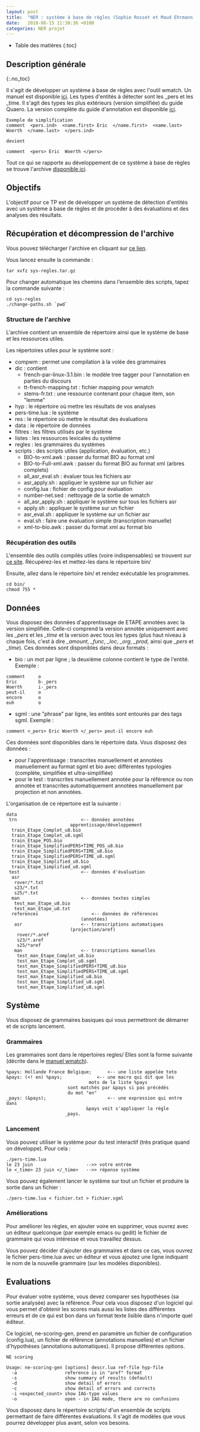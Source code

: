 ```yaml
---
layout: post
title:  "NER : système à base de règles (Sophie Rosset et Maud Ehrmann)"
date:   2018-06-15 11:38:36 +0100
categories: NER projet
---
```


* Table des matières
{:toc}


## Description générale
{:.no_toc}

Il s'agit de développer un système à base de règles avec l'outil
wmatch.  Un manuel est disponible
[ici](https://github.com/BigDataSpeech/EN/blob/gh-pages/docs/wmatch_user_manual.pdf).
Les types d'entités à détecter sont les _pers et les _time. Il s'agit
des types les plus extérieurs (version simplifiée) du guide Quaero.
La version complète du guide d'annotation est disponible
[ici](https://github.com/BigDataSpeech/EN/blob/gh-pages/docs/quaero-guide-annotation-2011.pdf).

```
Exemple de simplification
comment  <pers.ind>  <name.first> Eric  </name.first>  <name.last> Woerth  </name.last>  </pers.ind>

devient

comment  <pers> Eric  Woerth </pers>
```

Tout ce qui se rapporte au développement de ce système à base de
règles se trouve l'archive [disponible
ici](https://github.com/BigDataSpeech/EN/blob/gh-pages/docs/sys-regles.tar.gz).


## Objectifs

L'objectif pour ce TP est de développer un système de détection
d'entités avec un système à base de règles et de procéder à des
évaluations et des analyses des résultats.

## Récupération et décompression de l'archive

Vous pouvez télécharger l'archive en cliquant sur [ce
lien](https://github.com/BigDataSpeech/EN/blob/gh-pages/docs/sys-regles.tar.gz).

Vous lancez ensuite la commande :
```
tar xvfz sys-regles.tar.gz
```
Pour changer automatique les chemins dans l'ensemble des scripts, tapez
la commande suivante :

```
cd sys-regles
./change-paths.sh `pwd`
```

### Structure de l'archive

L'archive contient un ensemble de répertoire ainsi que le système de base et les ressources utiles.

Les répertoires utiles pour le système sont :

* compwm : permet une compilation à la volée des grammaires
* dic : contient
  * french-par-linux-3.1.bin : le modèle tree tagger pour l'annotation en parties du discours
  * tt-french-mapping.txt : fichier mapping pour wmatch
  * stems-fr.txt : une ressource contenant pour chaque item, son "lemme"
* hyp : le répertoire où mettre les résultats de vos analyses
* pers-time.lua : le système
* res : le répertoire où mettre le résultat des évaluations
* data : le répertoire de données
* filtres : les filtres utilisés par le système
* listes : les ressources lexicales du système
* regles : les grammaires du systèmes
* scripts : des scripts utiles (application, évaluation, etc.)
  * BIO-to-xml.awk : passer du format BIO au format xml
  * BIO-to-Full-xml.awk : passer du format BIO au format xml (arbres complets)
  * all_asr_eval.sh : évaluer tous les fichiers asr 
  * asr_apply.sh : appliquer le système sur un fichier asr
  * config.lua : fichier de config pour évaluation
  * number-net.sed : nettoyage de la sortie de wmatch
  * all_asr_apply.sh : appliquer le système sur tous les fichiers asr
  * apply.sh : appliquer le système sur un fichier
  * asr_eval.sh : appliquer le système sur un fichier asr
  * eval.sh : faire une évaluation simple (transcription manuelle)
  * xml-to-bio.awk : passer du format xml au format bio

### Récupération des outils

L'ensemble des outils compilés utiles (voire indispensables) se trouvent
sur [ce site](https://sr.kervella.org/soft4BDS/). Récupérez-les
et mettez-les dans le répertoire bin/

Ensuite, allez dans le répertoire bin/ et rendez exécutable les programmes.

```
cd bin/
chmod 755 *

```
## Données
Vous disposez des données d'apprentissage de ETAPE annotées avec la version
simplifiée. Celle-ci comprend la version annotée uniquement avec les
*_pers* et les *_time* et la version avec tous les types (plus haut niveau
à chaque fois, c'est à dire *_amount*, *_func*, *_loc*, *_org*, *_prod*, ainsi
que *_pers* et *_time*). Ces données sont disponibles dans deux formats :

* bio : un mot par ligne ; la deuxième colonne contient le type de l'entité. Exemple : 

```
comment		o
Eric 		b-_pers
Woerth 		i-_pers
peut-il 	o
encore 		o
euh 		o
```

* sgml : une "phrase" par ligne, les entités sont entourés par des tags sgml. Exemple :

```
comment <_pers> Eric Woerth </_pers> peut-il encore euh
```

Ces données sont disponibles dans le répertoire data. Vous disposez des données :

* pour l'apprentissage : transcrites manuellement et annotées manuellement au format sgml et bio avec différentes typologies (complète, simplifiée et ultra-simplifiée)
* pour le test : transcrites manuellement annotée pour la référence ou non annotée et transcrites automatiquement annotées manuellement par projection et non annotées.

L'organisation de ce répertoire est la suivante :

```
data
 trn						<-- données annotées
 						apprentissage/développement
  train_Etape_Complet_u8.bio
  train_Etape_Complet_u8.sgml
  train_Etape_POS.bio
  train_Etape_SimplifiedPERS+TIME_POS_u8.bio
  train_Etape_SimplifiedPERS+TIME_u8.bio
  train_Etape_SimplifiedPERS+TIME_u8.sgml
  train_Etape_Simplified_u8.bio
  train_Etape_Simplified_u8.sgml
 test						<-- données d'évaluation
  asr
   rover/*.txt
   s23/*.txt
   s25/*.txt
  man						<-- données textes simples
   test_man_Etape_u8.bio
   test_man_Etape_u8.txt
  references					<-- données de références
  						    (annotées)
   asr						<-- transcriptions automatiques
   						(projection/aref)
    rover/*.aref
    s23/*.aref
    s25/*aref
   man						<-- transcriptions manuelles
    test_man_Etape_Complet_u8.bio
    test_man_Etape_Complet_u8.sgml
    test_man_Etape_SimplifiedPERS+TIME_u8.bio
    test_man_Etape_SimplifiedPERS+TIME_u8.sgml
    test_man_Etape_Simplified_u8.bio
    test_man_Etape_Simplified_u8.sgml
    test_man_Etape_Simplified_u8.sgml
```

## Système

Vous disposez de grammaires basiques qui vous permettront de démarrer
et de scripts lancement.

### Grammaires
Les grammaires sont dans le répertoires regles/
Elles sont la forme suivante (décrite dans le [manuel wmatch](https://github.com/BigDataSpeech/EN/blob/gh-pages/docs/wmatch_user_manual.pdf)).

```
%pays: Hollande France Belgique;      <-- une liste appelée toto
&pays: (<! en) %pays;  		      <-- une macro qui dit que les
       	       			       mots de la liste %pays
				       sont matchés par &pays si pas précédés
				       du mot "en"
_pays: (&pays);	                      <-- une expression qui entre dans
       				      	  &pays voit s'appliquer la règle
					  _pays.
```
### Lancement
Vous pouvez utiliser le système pour du test interactif (très pratique
quand on développe). Pour cela :

```
./pers-time.lua
le 23 juin                    -->> votre entrée 
le <_time> 23 juin </_time>   -->> réponse système
```

Vous pouvez également lancer le système sur tout un fichier et
produire la sortie dans un fichier :

```
./pers-time.lua < fichier.txt > fichier.sgml
```

### Améliorations

Pour améliorer les règles, en ajouter voire en supprimer, vous ouvrez
avec un éditeur quelconque (par exemple emacs ou gedit) le fichier de
grammaire qui vous intéresse et vous travaillez dessus.

Vous pouvez décider d'ajouter des grammaires et dans ce cas, vous
ouvrez le fichier pers-time.lua avec un éditeur et vous ajoutez une
ligne indiquant le nom de la nouvelle grammaire (sur les modèles
disponibles).

## Evaluations

Pour évaluer votre système, vous devez comparer ses hypothèses (sa
sortie analysée) avec la référence. Pour cela vous disposez d'un
logiciel qui vous permet d'obtenir les scores mais aussi les listes
des différentes erreurs et de ce qui est bon dans un format texte
lisible dans n'importe quel éditeur.

Ce logiciel, ne-scoring-gen, prend en paramètre un fichier de
configuration (config.lua), un fichier de référence (annotations
manuelles) et un fichier d'hypothèses (annotations automatiques). Il
propose différentes options.

```
NE scoring

Usage: ne-scoring-gen [options] descr.lua ref-file hyp-file
  -a                  reference is in "aref" format
  -s                  show summary of results (default)
  -d                  show detail of errors
  -c                  show detail of errors and corrects
  -i <expected_count> show IAG-type values
  -o                  open - in IAG mode, there are no confusions
```

Vous disposez dans le répertoire scripts/ d'un ensemble de scripts
permettant de faire différentes évaluations. Il s'agit de modèles que
vous pourrez développer plus avant, selon vos besoins.
